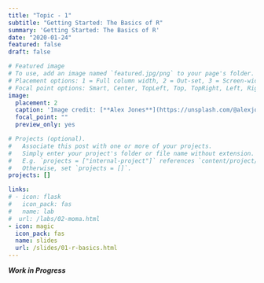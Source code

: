 ```yaml
---
title: "Topic - 1"
subtitle: "Getting Started: The Basics of R"
summary: 'Getting Started: The Basics of R'
date: "2020-01-24"
featured: false
draft: false

# Featured image
# To use, add an image named `featured.jpg/png` to your page's folder.
# Placement options: 1 = Full column width, 2 = Out-set, 3 = Screen-width
# Focal point options: Smart, Center, TopLeft, Top, TopRight, Left, Right, BottomLeft, Bottom, BottomRight
image:
  placement: 2
  caption: 'Image credit: [**Alex Jones**](https://unsplash.com/@alexjones) on Unsplash'
  focal_point: ""
  preview_only: yes

# Projects (optional).
#   Associate this post with one or more of your projects.
#   Simply enter your project's folder or file name without extension.
#   E.g. `projects = ["internal-project"]` references `content/project/deep-learning/index.md`.
#   Otherwise, set `projects = []`.
projects: []

links:
# - icon: flask
#   icon_pack: fas
#   name: lab
#  url: /labs/02-moma.html
- icon: magic
  icon_pack: fas
  name: slides
  url: /slides/01-r-basics.html
---
```


***Work in Progress***

<!-- ## Readings -->


<!-- + [R4DS `ggplot2` chapter](http://r4ds.had.co.nz/data-visualisation.html) -->

<!-- + [ModernDive `ggplot2` chapter](http://moderndive.com/3-viz.html) -->

<!-- + [RStudio `ggplot2` Cheatsheet](https://github.com/rstudio/cheatsheets/blob/master/data-visualization-2.1.pdf) -->

<!-- + [R4DS `dplyr` chapter](http://r4ds.had.co.nz/transform.html) -->

<!-- + [ModernDive `dplyr` chapter](http://moderndive.com/5-wrangling.html) -->

<!-- + [RStudio `dplyr` Cheatsheet](https://github.com/rstudio/cheatsheets/blob/master/data-transformation.pdf) -->
